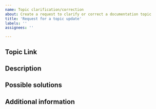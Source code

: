 ```yaml
---
name: Topic clarification/correction
about: Create a request to clarify or correct a documentation topic
title: 'Request for a topic update'
labels: ''
assignees: ''

---
```


## Topic Link

<!-- (REQUIRED) A link to the topic that needs clarification or correction -->

## Description

<!-- (REQUIRED) What needs to be clarified or corrected in this topic? -->

## Possible solutions

<!-- (OPTIONAL) What would a solution for this issue look like? -->

## Additional information

<!-- (OPTIONAL) What other information can you provide about this issue? -->

<!--
Thank you for taking the time to report this issue!
GitHub Issues in this repo should relate to this project's codebase.

Before submitting this issue, please make sure you are complying with our Code of Conduct:
https://github.com/magento/devdocs/blob/master/.github/CODE_OF_CONDUCT.md

Issues that do not comply with our Code of Conduct nor contain enough information may be closed at the maintainers' discretion.

Feel free to remove this section before creating this issue.
-->
